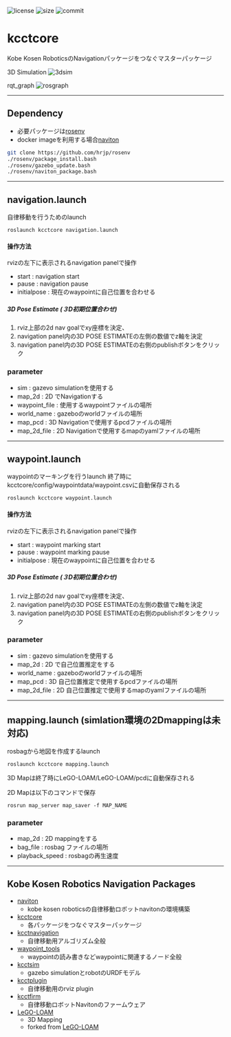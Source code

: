 ![license](https://img.shields.io/github/license/hrjp/kcctcore)
![size](https://img.shields.io/github/repo-size/hrjp/kcctcore)
![commit](https://img.shields.io/github/last-commit/hrjp/kcctcore/main)
# kcctcore
Kobe Kosen RoboticsのNavigationパッケージをつなぐマスターパッケージ

3D Simulation
![3dsim](image/kcctcore_3dsim.png)

rqt_graph
![rosgraph](https://user-images.githubusercontent.com/38370926/134777815-eceb9985-c178-4d70-a401-cdee52b49079.png)


---

## Dependency

* 必要パッケージは[rosenv](https://github.com/hrjp/rosenv/blob/main/package_install.bash)
* docker imageを利用する場合[naviton](https://github.com/KobeKosenRobotics/naviton)

```bash
git clone https://github.com/hrjp/rosenv
./rosenv/package_install.bash
./rosenv/gazebo_update.bash
./rosenv/naviton_package.bash
```

---

## navigation.launch
自律移動を行うためのlaunch

```
roslaunch kcctcore navigation.launch
```

#### 操作方法
rvizの左下に表示されるnavigation panelで操作
* start : navigation start
* pause : navigation pause
* initialpose : 現在のwaypointに自己位置を合わせる
##### 3D Pose Estimate (３D初期位置合わせ)
1. rviz上部の2d nav goalでxy座標を決定、
2. navigation panel内の3D POSE ESTIMATEの左側の数値でz軸を決定
3. navigation panel内の3D POSE ESTIMATEの右側のpublishボタンをクリック


### parameter
* sim : gazevo simulationを使用する
* map_2d : 2D でNavigationする
* waypoint_file : 使用するwaypointファイルの場所
* world_name : gazeboのworldファイルの場所
* map_pcd : 3D Navigationで使用するpcdファイルの場所
* map_2d_file : 2D Navigationで使用するmapのyamlファイルの場所

---

## waypoint.launch
waypointのマーキングを行うlaunch
終了時にkcctcore/config/waypointdata/waypoint.csvに自動保存される


```
roslaunch kcctcore waypoint.launch
```

#### 操作方法
rvizの左下に表示されるnavigation panelで操作
* start : waypoint marking start
* pause : waypoint marking pause
* initialpose : 現在のwaypointに自己位置を合わせる
##### 3D Pose Estimate (３D初期位置合わせ)
1. rviz上部の2d nav goalでxy座標を決定、
2. navigation panel内の3D POSE ESTIMATEの左側の数値でz軸を決定
3. navigation panel内の3D POSE ESTIMATEの右側のpublishボタンをクリック


### parameter
* sim : gazevo simulationを使用する
* map_2d : 2D で自己位置推定をする
* world_name : gazeboのworldファイルの場所
* map_pcd : 3D 自己位置推定で使用するpcdファイルの場所
* map_2d_file : 2D 自己位置推定で使用するmapのyamlファイルの場所

---

## mapping.launch (simlation環境の2Dmappingは未対応)
rosbagから地図を作成するlaunch
```
roslaunch kcctcore mapping.launch
```
3D Mapは終了時にLeGO-LOAM/LeGO-LOAM/pcdに自動保存される

2D Mapは以下のコマンドで保存
```
rosrun map_server map_saver -f MAP_NAME
```



### parameter
* map_2d : 2D mappingをする
* bag_file : rosbag ファイルの場所
* playback_speed : rosbagの再生速度

---

## Kobe Kosen Robotics Navigation Packages
* [naviton](https://github.com/KobeKosenRobotics/naviton)
    * kobe kosen roboticsの自律移動ロボットnavitonの環境構築
* [kcctcore](https://github.com/hrjp/kcctcore)
    * 各パッケージをつなぐマスターパッケージ
* [kcctnavigation](https://github.com/hrjp/kcctnavigation)
    * 自律移動用アルゴリズム全般
* [waypoint_tools](https://github.com/hrjp/waypoint_tools)
    * waypointの読み書きなどwaypointに関連するノード全般
* [kcctsim](https://github.com/hrjp/kcctsim)
    * gazebo simulationとrobotのURDFモデル
* [kcctplugin](https://github.com/hrjp/kcctplugin)
    * 自律移動用のrviz plugin
* [kcctfirm](https://github.com/hrjp/kcctfirm)
    * 自律移動ロボットNavitonのファームウェア
* [LeGO-LOAM](https://github.com/hrjp/LeGO-LOAM)
    * 3D Mapping
    * forked from [LeGO-LOAM](https://github.com/RobustFieldAutonomyLab/LeGO-LOAM)
